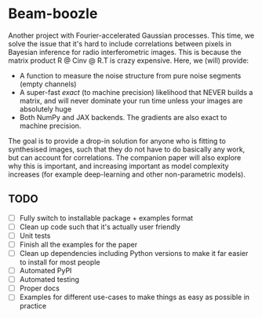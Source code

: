 # Beam-boozle

Another project with Fourier-accelerated Gaussian processes. This time, we solve the issue that it's hard to include correlations between pixels in Bayesian inference for radio interferometric images. This is because the matrix product R @ Cinv @ R.T is crazy expensive. Here, we (will) provide:

- A function to measure the noise structure from pure noise segments (empty channels)
- A super-fast _exact_ (to machine precision) likelihood that NEVER builds a matrix, and will never dominate your run time unless your images are absolutely huge
- Both NumPy and JAX backends. The gradients are also exact to machine precision.

The goal is to provide a drop-in solution for anyone who is fitting to synthesised images, such that they do not have to do basically any work, but can account for correlations. The companion paper will also explore why this is important, and increasing important as model complexity increases (for example deep-learning and other non-parametric models).

## TODO

- [ ] Fully switch to installable package + examples format
- [ ] Clean up code such that it's actually user friendly
- [ ] Unit tests
- [ ] Finish all the examples for the paper
- [ ] Clean up dependencies including Python versions to make it far easier to install for most people
- [ ] Automated PyPI
- [ ] Automated testing
- [ ] Proper docs
- [ ] Examples for different use-cases to make things as easy as possible in practice
